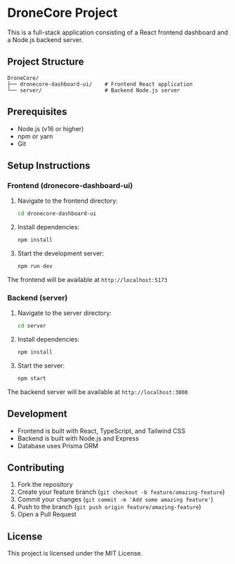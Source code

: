 # DroneCore Project

This is a full-stack application consisting of a React frontend dashboard and a Node.js backend server.

## Project Structure

```
DroneCore/
├── dronecore-dashboard-ui/    # Frontend React application
└── server/                    # Backend Node.js server
```

## Prerequisites

- Node.js (v16 or higher)
- npm or yarn
- Git

## Setup Instructions

### Frontend (dronecore-dashboard-ui)

1. Navigate to the frontend directory:
   ```bash
   cd dronecore-dashboard-ui
   ```

2. Install dependencies:
   ```bash
   npm install
   ```

3. Start the development server:
   ```bash
   npm run dev
   ```

The frontend will be available at `http://localhost:5173`

### Backend (server)

1. Navigate to the server directory:
   ```bash
   cd server
   ```

2. Install dependencies:
   ```bash
   npm install
   ```

3. Start the server:
   ```bash
   npm start
   ```

The backend server will be available at `http://localhost:3000`

## Development

- Frontend is built with React, TypeScript, and Tailwind CSS
- Backend is built with Node.js and Express
- Database uses Prisma ORM

## Contributing

1. Fork the repository
2. Create your feature branch (`git checkout -b feature/amazing-feature`)
3. Commit your changes (`git commit -m 'Add some amazing feature'`)
4. Push to the branch (`git push origin feature/amazing-feature`)
5. Open a Pull Request

## License

This project is licensed under the MIT License. 